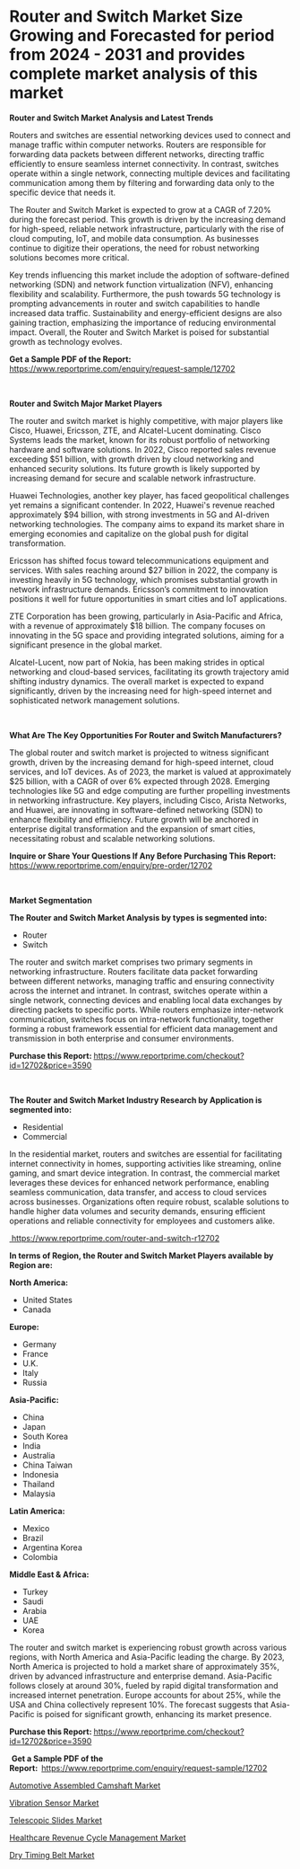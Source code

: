 <p><h1>Router and Switch Market Size Growing and Forecasted for period from 2024 - 2031 and provides complete market analysis of this market</h1></p><p><strong>Router and Switch Market Analysis and Latest Trends</strong></p>
<p><p>Routers and switches are essential networking devices used to connect and manage traffic within computer networks. Routers are responsible for forwarding data packets between different networks, directing traffic efficiently to ensure seamless internet connectivity. In contrast, switches operate within a single network, connecting multiple devices and facilitating communication among them by filtering and forwarding data only to the specific device that needs it.</p><p>The Router and Switch Market is expected to grow at a CAGR of 7.20% during the forecast period. This growth is driven by the increasing demand for high-speed, reliable network infrastructure, particularly with the rise of cloud computing, IoT, and mobile data consumption. As businesses continue to digitize their operations, the need for robust networking solutions becomes more critical. </p><p>Key trends influencing this market include the adoption of software-defined networking (SDN) and network function virtualization (NFV), enhancing flexibility and scalability. Furthermore, the push towards 5G technology is prompting advancements in router and switch capabilities to handle increased data traffic. Sustainability and energy-efficient designs are also gaining traction, emphasizing the importance of reducing environmental impact. Overall, the Router and Switch Market is poised for substantial growth as technology evolves.</p></p>
<p><strong>Get a Sample PDF of the Report:&nbsp;</strong> <a href="https://www.reportprime.com/enquiry/request-sample/12702">https://www.reportprime.com/enquiry/request-sample/12702</a></p>
<p>&nbsp;</p>
<p><strong>Router and Switch Major Market Players</strong></p>
<p><p>The router and switch market is highly competitive, with major players like Cisco, Huawei, Ericsson, ZTE, and Alcatel-Lucent dominating. Cisco Systems leads the market, known for its robust portfolio of networking hardware and software solutions. In 2022, Cisco reported sales revenue exceeding $51 billion, with growth driven by cloud networking and enhanced security solutions. Its future growth is likely supported by increasing demand for secure and scalable network infrastructure.</p><p>Huawei Technologies, another key player, has faced geopolitical challenges yet remains a significant contender. In 2022, Huawei's revenue reached approximately $94 billion, with strong investments in 5G and AI-driven networking technologies. The company aims to expand its market share in emerging economies and capitalize on the global push for digital transformation.</p><p>Ericsson has shifted focus toward telecommunications equipment and services. With sales reaching around $27 billion in 2022, the company is investing heavily in 5G technology, which promises substantial growth in network infrastructure demands. Ericsson’s commitment to innovation positions it well for future opportunities in smart cities and IoT applications.</p><p>ZTE Corporation has been growing, particularly in Asia-Pacific and Africa, with a revenue of approximately $18 billion. The company focuses on innovating in the 5G space and providing integrated solutions, aiming for a significant presence in the global market.</p><p>Alcatel-Lucent, now part of Nokia, has been making strides in optical networking and cloud-based services, facilitating its growth trajectory amid shifting industry dynamics. The overall market is expected to expand significantly, driven by the increasing need for high-speed internet and sophisticated network management solutions.</p></p>
<p>&nbsp;</p>
<p><strong>What Are The Key Opportunities For Router and Switch Manufacturers?</strong></p>
<p><p>The global router and switch market is projected to witness significant growth, driven by the increasing demand for high-speed internet, cloud services, and IoT devices. As of 2023, the market is valued at approximately $25 billion, with a CAGR of over 6% expected through 2028. Emerging technologies like 5G and edge computing are further propelling investments in networking infrastructure. Key players, including Cisco, Arista Networks, and Huawei, are innovating in software-defined networking (SDN) to enhance flexibility and efficiency. Future growth will be anchored in enterprise digital transformation and the expansion of smart cities, necessitating robust and scalable networking solutions.</p></p>
<p><strong>Inquire or Share Your Questions If Any Before Purchasing This Report:</strong> <a href="https://www.reportprime.com/enquiry/pre-order/12702">https://www.reportprime.com/enquiry/pre-order/12702</a></p>
<p>&nbsp;</p>
<p><strong>Market Segmentation</strong></p>
<p><strong>The Router and Switch Market Analysis by types is segmented into:</strong></p>
<p><ul><li>Router</li><li>Switch</li></ul></p>
<p><p>The router and switch market comprises two primary segments in networking infrastructure. Routers facilitate data packet forwarding between different networks, managing traffic and ensuring connectivity across the internet and intranet. In contrast, switches operate within a single network, connecting devices and enabling local data exchanges by directing packets to specific ports. While routers emphasize inter-network communication, switches focus on intra-network functionality, together forming a robust framework essential for efficient data management and transmission in both enterprise and consumer environments.</p></p>
<p><strong>Purchase this Report:&nbsp;</strong><a href="https://www.reportprime.com/checkout?id=12702&price=3590">https://www.reportprime.com/checkout?id=12702&price=3590</a></p>
<p>&nbsp;</p>
<p><strong>The Router and Switch Market Industry Research by Application is segmented into:</strong></p>
<p><ul><li>Residential</li><li>Commercial</li></ul></p>
<p><p>In the residential market, routers and switches are essential for facilitating internet connectivity in homes, supporting activities like streaming, online gaming, and smart device integration. In contrast, the commercial market leverages these devices for enhanced network performance, enabling seamless communication, data transfer, and access to cloud services across businesses. Organizations often require robust, scalable solutions to handle higher data volumes and security demands, ensuring efficient operations and reliable connectivity for employees and customers alike.</p></p>
<p><a href="https://www.reportprime.com/router-and-switch-r12702">&nbsp;https://www.reportprime.com/router-and-switch-r12702</a></p>
<p><strong>In terms of Region, the Router and Switch Market Players available by Region are:</strong></p>
<p>
    <p> <strong> North America: </strong>
        <ul>
            <li>United States</li>
            <li>Canada</li>
        </ul>
        </p> 
    <p> <strong> Europe: </strong>
        <ul>
            <li>Germany</li>
            <li>France</li>
            <li>U.K.</li>
            <li>Italy</li>
            <li>Russia</li>
        </ul>
        </p> 
    <p> <strong> Asia-Pacific: </strong>
        <ul>
            <li>China</li>
            <li>Japan</li>
            <li>South Korea</li>
            <li>India</li>
            <li>Australia</li>
            <li>China Taiwan</li>
            <li>Indonesia</li>
            <li>Thailand</li>
            <li>Malaysia</li>
        </ul>
        </p> 
    <p> <strong> Latin America: </strong>
        <ul>
            <li>Mexico</li>
            <li>Brazil</li>
            <li>Argentina Korea</li>
            <li>Colombia</li>
        </ul>
        </p> 
    <p> <strong> Middle East & Africa: </strong>
        <ul>
            <li>Turkey</li>
            <li>Saudi</li>
            <li>Arabia</li>
            <li>UAE</li>
            <li>Korea</li>
        </ul>
    </p>
    </p>
<p><p>The router and switch market is experiencing robust growth across various regions, with North America and Asia-Pacific leading the charge. By 2023, North America is projected to hold a market share of approximately 35%, driven by advanced infrastructure and enterprise demand. Asia-Pacific follows closely at around 30%, fueled by rapid digital transformation and increased internet penetration. Europe accounts for about 25%, while the USA and China collectively represent 10%. The forecast suggests that Asia-Pacific is poised for significant growth, enhancing its market presence.</p></p>
<p><strong>Purchase this Report: </strong><a href="https://www.reportprime.com/checkout?id=12702&price=3590">https://www.reportprime.com/checkout?id=12702&price=3590</a></p>
<p>&nbsp;<strong>Get a Sample PDF of the Report:&nbsp;&nbsp;</strong><a href="https://www.reportprime.com/enquiry/request-sample/12702">https://www.reportprime.com/enquiry/request-sample/12702</a></p>
<p><strong></strong></p>
<p><p><a href="https://issuu.com/reportprime-2/docs/automotive-assembled-camshaft-marke_b9bacc163d3aa8">Automotive Assembled Camshaft Market</a></p><p><a href="https://www.linkedin.com/pulse/navigating-vibration-sensor-market-expert-analysis-forecast-trsqe?trackingId=QAsl56dvTSG7Ug6dyziA%2FA%3D%3D">Vibration Sensor Market</a></p><p><a href="https://issuu.com/reportprime-2/docs/telescopic-slides-market-size-2030._3accc7f6a6a652">Telescopic Slides Market</a></p><p><a href="https://medium.com/@karianerice/healthcare-revenue-cycle-management-market-share-and-new-trends-analysis-by-its-type-application-560f271c0973?postPublishedType=initial">Healthcare Revenue Cycle Management Market</a></p><p><a href="https://medium.com/@rhys_bevs91/dry-timing-belt-market-size-market-segmentation-market-trends-and-growth-analysis-forecast-till-bc8addf752a6">Dry Timing Belt Market</a></p></p>